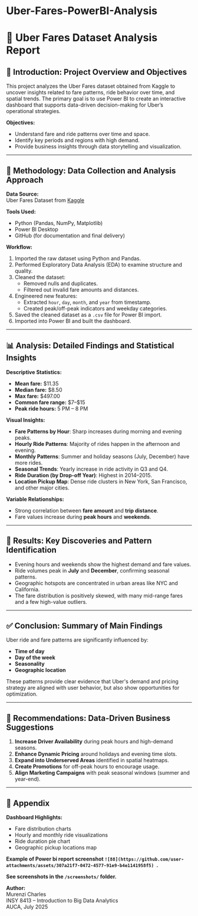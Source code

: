 # Uber-Fares-PowerBI-Analysis
# 🚖 Uber Fares Dataset Analysis Report

## 📘 Introduction: Project Overview and Objectives

This project analyzes the Uber Fares dataset obtained from Kaggle to uncover insights related to fare patterns, ride behavior over time, and spatial trends. The primary goal is to use Power BI to create an interactive dashboard that supports data-driven decision-making for Uber’s operational strategies.

**Objectives:**
- Understand fare and ride patterns over time and space.
- Identify key periods and regions with high demand.
- Provide business insights through data storytelling and visualization.

---

## 🧪 Methodology: Data Collection and Analysis Approach

**Data Source:**  
Uber Fares Dataset from [Kaggle](https://www.kaggle.com)

**Tools Used:**
- Python (Pandas, NumPy, Matplotlib)
- Power BI Desktop
- GitHub (for documentation and final delivery)

**Workflow:**
1. Imported the raw dataset using Python and Pandas.
2. Performed Exploratory Data Analysis (EDA) to examine structure and quality.
3. Cleaned the dataset:
   - Removed nulls and duplicates.
   - Filtered out invalid fare amounts and distances.
4. Engineered new features:
   - Extracted `hour`, `day`, `month`, and `year` from timestamp.
   - Created peak/off-peak indicators and weekday categories.
5. Saved the cleaned dataset as a `.csv` file for Power BI import.
6. Imported into Power BI and built the dashboard.

---

## 📊 Analysis: Detailed Findings and Statistical Insights

**Descriptive Statistics:**
- **Mean fare:** \$11.35  
- **Median fare:** \$8.50  
- **Max fare:** \$497.00  
- **Common fare range:** \$7–\$15  
- **Peak ride hours:** 5 PM – 8 PM

**Visual Insights:**
- **Fare Patterns by Hour**: Sharp increases during morning and evening peaks.
- **Hourly Ride Patterns**: Majority of rides happen in the afternoon and evening.
- **Monthly Patterns**: Summer and holiday seasons (July, December) have more rides.
- **Seasonal Trends**: Yearly increase in ride activity in Q3 and Q4.
- **Ride Duration (by Drop-off Year)**: Highest in 2014–2015.
- **Location Pickup Map**: Dense ride clusters in New York, San Francisco, and other major cities.

**Variable Relationships:**
- Strong correlation between **fare amount** and **trip distance**.
- Fare values increase during **peak hours** and **weekends**.

---

## 🧩 Results: Key Discoveries and Pattern Identification

- Evening hours and weekends show the highest demand and fare values.
- Ride volumes peak in **July** and **December**, confirming seasonal patterns.
- Geographic hotspots are concentrated in urban areas like NYC and California.
- The fare distribution is positively skewed, with many mid-range fares and a few high-value outliers.

---

## ✅ Conclusion: Summary of Main Findings

Uber ride and fare patterns are significantly influenced by:
- **Time of day**
- **Day of the week**
- **Seasonality**
- **Geographic location**

These patterns provide clear evidence that Uber's demand and pricing strategy are aligned with user behavior, but also show opportunities for optimization.

---

## 📌 Recommendations: Data-Driven Business Suggestions

1. **Increase Driver Availability** during peak hours and high-demand seasons.
2. **Enhance Dynamic Pricing** around holidays and evening time slots.
3. **Expand into Underserved Areas** identified in spatial heatmaps.
4. **Create Promotions** for off-peak hours to encourage usage.
5. **Align Marketing Campaigns** with peak seasonal windows (summer and year-end).

---

## 📎 Appendix

**Dashboard Highlights:**
- Fare distribution charts
- Hourly and monthly ride visualizations
- Ride duration pie chart
- Geographic pickup locations map

**Example of Power bi report screenshot `![88](https://github.com/user-attachments/assets/307a21f7-0472-4577-91e9-b4e1141958f5)
`.**

**See screenshots in the `/screenshots/` folder.**

**Author:**  
Murenzi Charles  
INSY 8413 – Introduction to Big Data Analytics  
AUCA, July 2025

